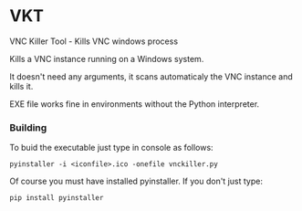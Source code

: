 # VKT
VNC Killer Tool - Kills VNC windows process


Kills a VNC instance running on a Windows system.

It doesn't need any arguments, it scans automaticaly the VNC instance and kills it.

EXE file works fine in environments without the Python interpreter.

### Building

To buid the executable just type in console as follows:

```
pyinstaller -i <iconfile>.ico -onefile vnckiller.py
```

Of course you must have installed pyinstaller. If you don't just type:

```
pip install pyinstaller
```
